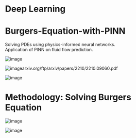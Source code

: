 # Deep Learning 

# Burgers-Equation-with-PINN
 Solving PDEs using physics-informed neural networks.  
 Application of PINN on fluid flow prediction.

 ![image](https://github.com/user-attachments/assets/e872cafe-e90b-4a15-b0f2-98adb74d612d)

![image](https://github.com/user-attachments/assets/97fe3aba-73d8-4c39-bb95-d224db640602)arxiv.org/ftp/arxiv/papers/2210/2210.09060.pdf

![image](https://github.com/user-attachments/assets/0b165d64-0be5-489d-aa79-7d062328aae3)


# Methodology: Solving Burgers Equation
![image](https://github.com/user-attachments/assets/374c9948-73c6-46eb-9c0f-4bfa683d029d)

![image](https://github.com/user-attachments/assets/30375d6e-c2e2-4b78-8888-e0e440cb632e)
